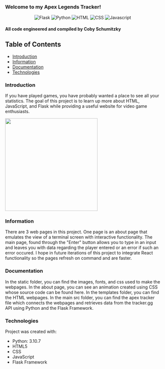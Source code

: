 ### Welcome to my Apex Legends Tracker!
<div align="center">

![Flask](https://img.shields.io/badge/Flask-000000?style=for-the-badge&logo=flask&logoColor=white)
![Python](https://img.shields.io/badge/Python-FFD43B?style=for-the-badge&logo=python&logoColor=blue)
![HTML](https://img.shields.io/badge/HTML5-E34F26?style=for-the-badge&logo=html5&logoColor=white)
![CSS](https://img.shields.io/badge/CSS3-1572B6?style=for-the-badge&logo=css3&logoColor=white)
![Javascript](https://img.shields.io/badge/JavaScript-323330?style=for-the-badge&logo=javascript&logoColor=F7DF1E)

</div>

#### All code engineered and compiled by Coby Schumitzky

## Table of Contents
* [Introduction](#introduction)
* [Information](#information)
* [Documentation](#documentation)
* [Technologies](#technologies)


### Introduction
If you have played games, you have probably wanted a place to see all your statistics. The goal of this project is to learn up more about HTML, JavaScript, and Flask while providing a useful website for video game enthusiasts.

<img src="https://media0.giphy.com/media/8cTcJIxCnA6DdxYxK5/giphy.gif?cid=ecf05e47bqiekrsss0m5uhk7utcsp4hes6m6xzi06pis80e1&rid=giphy.gif&ct=g" width=300 />


### Information
There are 3 web pages in this project. One page is an about page that emulates the view of a terminal screen with interactive functionality. The main page, found through the "Enter" button allows you to type in an input and leaves you with data regarding the player entered or an error if such an error occured. I hope in future iterations of this project to integrate React functionality so the pages refresh on command and are faster.


### Documentation
In the static folder, you can find the images, fonts, and css used to make the webpages. In the about page, you can see an animation created using CSS whose source code can be found here. In the templates folder, you can find the HTML webpages. In the main src folder, you can find the apex tracker file which connects the webpages and retrieves data from the tracker.gg API using Python and the Flask Framework.

### Technologies
Project was created with:
* Python: 3.10.7
* HTML5
* CSS
* JavaScript
* Flask Framework

